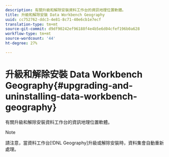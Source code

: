 ```yaml
---
description: 有關升級和解除安裝資料工作台的資訊地理位置軟體。
title: 升級和解除安裝 Data Workbench Geography
uuid: cc752762-ddc3-4e81-8c71-40e6cb1e7ecf
translation-type: tm+mt
source-git-commit: d9df90242ef96188f4e4b5e6d04cfef196b0a628
workflow-type: tm+mt
source-wordcount: '44'
ht-degree: 27%

---
```



# 升級和解除安裝 Data Workbench Geography{#upgrading-and-uninstalling-data-workbench-geography}

有關升級和解除安裝資料工作台的資訊地理位置軟體。

>[!NOTE]
>
>請注意，當資料工作台[!DNL Geography]升級或解除安裝時，資料集會自動重新處理。

